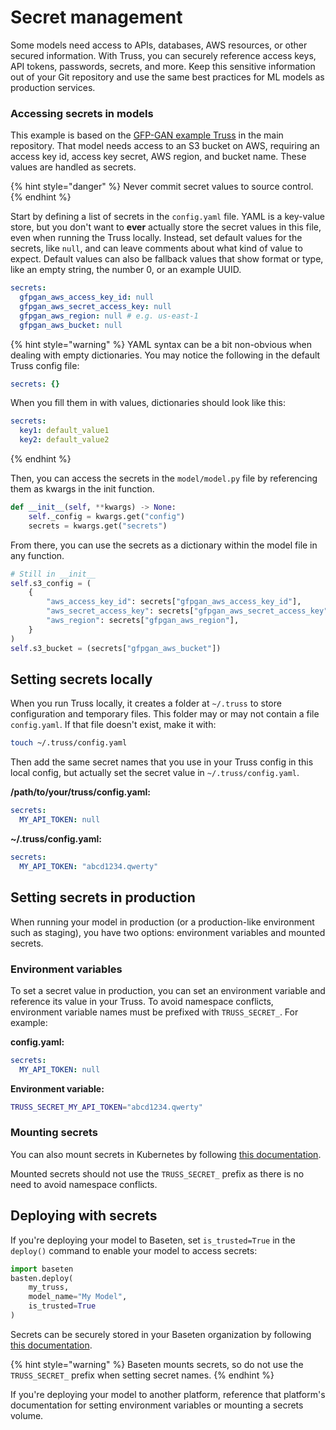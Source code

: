 # Secret management

Some models need access to APIs, databases, AWS resources, or other secured information. With Truss, you can securely reference access keys, API tokens, passwords, secrets, and more. Keep this sensitive information out of your Git repository and use the same best practices for ML models as production services.

### Accessing secrets in models

This example is based on the [GFP-GAN example Truss](https://github.com/basetenlabs/truss/tree/main/examples/gfpgan) in the main repository. That model needs access to an S3 bucket on AWS, requiring an access key id, access key secret, AWS region, and bucket name. These values are handled as secrets.

{% hint style="danger" %}
Never commit secret values to source control.
{% endhint %}

Start by defining a list of secrets in the `config.yaml` file. YAML is a key-value store, but you don't want to **ever** actually store the secret values in this file, even when running the Truss locally. Instead, set default values for the secrets, like `null`, and can leave comments about what kind of value to expect. Default values can also be fallback values that show format or type, like an empty string, the number 0, or an example UUID.

```yaml
secrets:
  gfpgan_aws_access_key_id: null
  gfpgan_aws_secret_access_key: null
  gfpgan_aws_region: null # e.g. us-east-1
  gfpgan_aws_bucket: null
```

{% hint style="warning" %}
YAML syntax can be a bit non-obvious when dealing with empty dictionaries. You may notice the following in the default Truss config file:

```yaml
secrets: {}
```

When you fill them in with values, dictionaries should look like this:

```yaml
secrets:
  key1: default_value1
  key2: default_value2
```
{% endhint %}

Then, you can access the secrets in the `model/model.py` file by referencing them as kwargs in the init function.

```python
def __init__(self, **kwargs) -> None:
    self._config = kwargs.get("config")
    secrets = kwargs.get("secrets")
```

From there, you can use the secrets as a dictionary within the model file in any function.

```python
# Still in __init__
self.s3_config = (
    {
        "aws_access_key_id": secrets["gfpgan_aws_access_key_id"],
        "aws_secret_access_key": secrets["gfpgan_aws_secret_access_key"],
        "aws_region": secrets["gfpgan_aws_region"],
    }
)
self.s3_bucket = (secrets["gfpgan_aws_bucket"])
```

## Setting secrets locally

When you run Truss locally, it creates a folder at `~/.truss` to store configuration and temporary files. This folder may or may not contain a file `config.yaml`. If that file doesn't exist, make it with:

```sh
touch ~/.truss/config.yaml
```

Then add the same secret names that you use in your Truss config in this local config, but actually set the secret value in `~/.truss/config.yaml`.

**/path/to/your/truss/config.yaml:**

```yaml
secrets:
  MY_API_TOKEN: null
```

**~/.truss/config.yaml:**

```yaml
secrets:
  MY_API_TOKEN: "abcd1234.qwerty"
```

## Setting secrets in production

When running your model in production (or a production-like environment such as staging), you have two options: environment variables and mounted secrets.

### Environment variables

To set a secret value in production, you can set an environment variable and reference its value in your Truss. To avoid namespace conflicts, environment variable names must be prefixed with `TRUSS_SECRET_`. For example:

**config.yaml:**

```yaml
secrets:
  MY_API_TOKEN: null
```

**Environment variable:**

```sh
TRUSS_SECRET_MY_API_TOKEN="abcd1234.qwerty"
```

### Mounting secrets

You can also mount secrets in Kubernetes by following [this documentation](https://kubernetes.io/docs/concepts/configuration/secret/).

Mounted secrets should not use the `TRUSS_SECRET_` prefix as there is no need to avoid namespace conflicts.

## Deploying with secrets

If you're deploying your model to Baseten, set `is_trusted=True` in the `deploy()` command to enable your model to access secrets:

```python
import baseten
basten.deploy(
    my_truss,
    model_name="My Model",
    is_trusted=True
)
```

Secrets can be securely stored in your Baseten organization by following [this documentation](https://docs.baseten.co/settings/secrets).

{% hint style="warning" %}
Baseten mounts secrets, so do not use the `TRUSS_SECRET_` prefix when setting secret names.
{% endhint %}

If you're deploying your model to another platform, reference that platform's documentation for setting environment variables or mounting a secrets volume.
